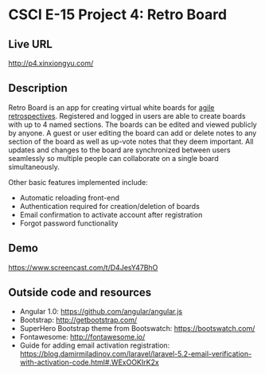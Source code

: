 # CSCI E-15 Project 4: Retro Board

## Live URL
<http://p4.xinxiongyu.com/>

## Description
Retro Board is an app for creating virtual white boards for [agile retrospectives](http://searchsoftwarequality.techtarget.com/definition/Agile-retrospective).
Registered and logged in users are able to create boards with up to 4 named sections. 
The boards can be edited and viewed publicly by anyone. A guest or user editing the board can add or delete notes to
any section of the board as well as up-vote notes that they deem important. 
All updates and changes to the board are synchronized between users seamlessly so multiple people can collaborate on a single board simultaneously.

Other basic features implemented include:
* Automatic reloading front-end
* Authentication required for creation/deletion of boards
* Email confirmation to activate account after registration
* Forgot password functionality

## Demo
<https://www.screencast.com/t/D4JesY47BhO>

## Outside code and resources
* Angular 1.0: <https://github.com/angular/angular.js>
* Bootstrap: <http://getbootstrap.com/>
* SuperHero Bootstrap theme from Bootswatch: <https://bootswatch.com/>
* Fontawesome: <http://fontawesome.io/>
* Guide for adding email activation registration: <https://blog.damirmiladinov.com/laravel/laravel-5.2-email-verification-with-activation-code.html#.WExOOKIrK2x>
